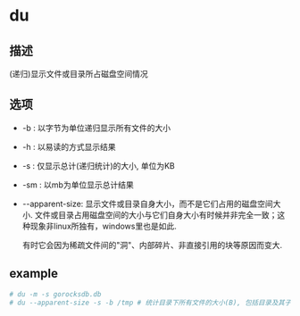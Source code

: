 # du

## 描述

(递归)显示文件或目录所占磁盘空间情况

## 选项

- -b : 以字节为单位递归显示所有文件的大小
- -h : 以易读的方式显示结果
- -s : 仅显示总计(递归统计)的大小, 单位为KB
- -sm : 以mb为单位显示总计结果
- --apparent-size: 显示文件或目录自身大小，而不是它们占用的磁盘空间大小. 文件或目录占用磁盘空间的大小与它们自身大小有时候并非完全一致；这种现象非linux所独有，windows里也是如此.

	有时它会因为稀疏文件间的"洞"、内部碎片、非直接引用的块等原因而变大.

## example
```bash
# du -m -s gorocksdb.db
# du --apparent-size -s -b /tmp # 统计目录下所有文件的大小(B), 包括目录及其子目录本身的大小 # 特殊: 路径是`/tmp`时, go test中调用该命令和在bash中执行返回的大小有明显区别, 其他路径返回相同
```